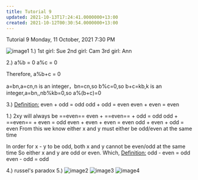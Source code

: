 ```yaml
---
title: Tutorial 9
updated: 2021-10-13T17:24:41.0000000+13:00
created: 2021-10-12T00:30:54.0000000+13:00
---
```


Tutorial 9
Monday, 11 October, 2021
7:30 PM

![image1](../../../../resources/e5822db566464eb79e731265bba2b01e.png)
1.)
1st girl: Sue
2nd girl: Cam
3rd girl: Ann

2.)
a%b = 0
a%c = 0

Therefore,
a%b+c = 0

a=bn,a=cn,n is an integer，bn=cn,so b%c=0,so b+c=kb,k is an integer,a=bn,,nb%kb=0,so a%(b+c)=0

3.)
<u>Definition:</u>
even + odd = odd
odd + odd = even
even + even = even

1.) 2xy will always be ==even==
even + ==even== + odd = odd
odd + ==even== + even = odd
even + even + even = even
odd + even + odd = even
From this we know either x and y must either be odd/even at the same time

In order for x - y to be odd, both x and y cannot be even/odd at the same time
So either x and y are odd or even. Which,
<u>Definition:</u>
odd - even = odd
even - odd = odd

4.) russel's paradox
5.)
![image2](../../../../resources/42d9efbe54c04d5bad2fe0e7275983cb.png)
![image3](../../../../resources/496fcbf204384de798ba9b65895460c8.png)
![image4](../../../../resources/fc4e7a2a6c424dec9bbb87379f0d19d0.png)
